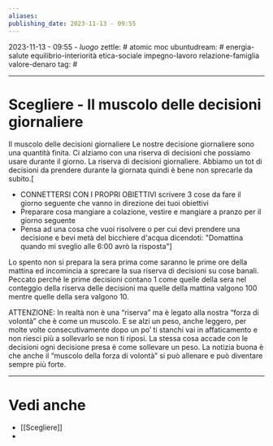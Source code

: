 ```yaml
---
aliases: 
publishing_date: 2023-11-13 - 09:55
---
```

2023-11-13 - 09:55 - *luogo*
zettle: # atomic moc
ubuntudream: # energia-salute equilibrio-interiorità etica-sociale impegno-lavoro relazione-famiglia valore-denaro 
tag: #

---
# Scegliere - Il muscolo delle decisioni giornaliere

Il muscolo delle decisioni giornaliere
Le nostre decisione giornaliere sono una quantità finita. Ci alziamo con una riserva di decisioni che possiamo usare durante il giorno.
La riserva di decisioni giornaliere.
Abbiamo un tot di decisioni da prendere durante la giornata quindi è bene non sprecarle da subito.[
- CONNETTERSI CON I PROPRI OBIETTIVI
  scrivere 3 cose da fare il giorno seguente che vanno in direzione dei tuoi obiettivi
- Preparare cosa mangiare a colazione, vestire e mangiare a pranzo per il giorno seguente
- Pensa ad una cosa che vuoi risolvere o per cui devi prendere una decisione e bevi metà del bicchiere d'acqua dicendoti: "Domattina quando mi sveglio alle 6:00 avrò la risposta"]

Lo spento non si prepara la sera prima come saranno le prime ore della mattina ed incomincia a sprecare la sua riserva di decisioni su cose banali. Peccato perché le prime decisioni contano 1 come quelle della sera nel conteggio della riserva delle decisioni ma quelle della mattina valgono 100 mentre quelle della sera valgono 10.

ATTENZIONE: In realtà non è una “riserva” ma è legato alla nostra “forza di volontà” che è come un muscolo. E se alzi un peso, anche leggero, per molte volte consecutivamente dopo un po’ ti stanchi vai in affaticamento e non riesci più a sollevarlo se non ti riposi. La stessa cosa accade con le decisioni ogni decisione presa è come sollevare un peso.
La notizia buona è che anche il “muscolo della forza di volontà” si può allenare e può diventare sempre più forte.




---
# Vedi anche
- [[Scegliere]]
- 